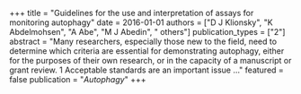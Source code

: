 +++
title = "Guidelines for the use and interpretation of assays for monitoring autophagy"
date = 2016-01-01
authors = ["D J Klionsky", "K Abdelmohsen", "A Abe", "M J Abedin", " others"]
publication_types = ["2"]
abstract = "Many researchers, especially those new to the field, need to determine which criteria are essential for demonstrating autophagy, either for the purposes of their own research, or in the capacity of a manuscript or grant review. 1 Acceptable standards are an important issue …"
featured = false
publication = "*Autophagy*"
+++

